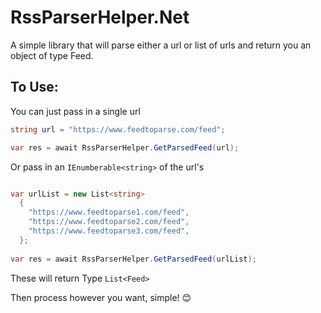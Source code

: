 # RssParserHelper.Net
A simple library that will parse either a url or list of urls and return you an object of type Feed.

## To Use:

You can just pass in a single url

```cs 
string url = "https://www.feedtoparse.com/feed";

var res = await RssParserHelper.GetParsedFeed(url);

```

Or pass in an ``` IEnumberable<string> ``` of the url's

```cs 

var urlList = new List<string> 
  {
    "https://www.feedtoparse1.com/feed",
    "https://www.feedtoparse2.com/feed",
    "https://www.feedtoparse3.com/feed",
  };
  
var res = await RssParserHelper.GetParsedFeed(urlList);

```

These will return Type ``` List<Feed> ```

Then process however you want, simple! 😊
